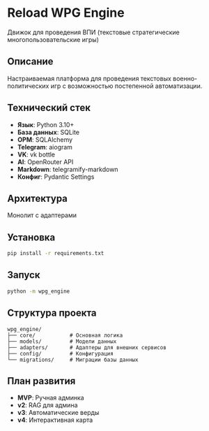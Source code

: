 # Reload WPG Engine

Движок для проведения ВПИ (текстовые стратегические многопользовательские игры)

## Описание

Настраиваемая платформа для проведения текстовых военно-политических игр с возможностью постепенной автоматизации.

## Технический стек

- **Язык**: Python 3.10+
- **База данных**: SQLite
- **ОРМ**: SQLAlchemy
- **Telegram**: aiogram
- **VK**: vk bottle
- **AI**: OpenRouter API
- **Markdown**: telegramify-markdown
- **Конфиг**: Pydantic Settings

## Архитектура

Монолит с адаптерами

## Установка

```bash
pip install -r requirements.txt
```

## Запуск

```bash
python -m wpg_engine
```

## Структура проекта

```
wpg_engine/
├── core/           # Основная логика
├── models/         # Модели данных
├── adapters/       # Адаптеры для внешних сервисов
├── config/         # Конфигурация
└── migrations/     # Миграции базы данных
```

## План развития

- **MVP**: Ручная админка
- **v2**: RAG для админа
- **v3**: Автоматические верды
- **v4**: Интерактивная карта